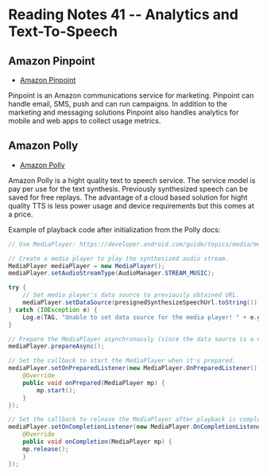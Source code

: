 # Reading Notes 41 -- Analytics and Text-To-Speech

## Amazon Pinpoint

- [Amazon Pinpoint](https://aws.amazon.com/pinpoint/)

Pinpoint is an Amazon communications service for marketing. Pinpoint can handle email, SMS, push and can run campaigns. In addition to the marketing and messaging solutions Pinpoint also handles analytics for mobile and web apps to collect usage metrics.

## Amazon Polly

- [Amazon Polly](https://docs.aws.amazon.com/polly/latest/dg/what-is.html)

Amazon Polly is a hight quality text to speech service. The service model is pay per use for the text synthesis. Previously synthesized speech can be saved for free replays. The advantage of a cloud based solution for hight quality TTS is less power usage and device requirements but this comes at a price.

Example of playback code after initialization from the Polly docs:

```java
// Use MediaPlayer: https://developer.android.com/guide/topics/media/mediaplayer.html

// Create a media player to play the synthesized audio stream.
MediaPlayer mediaPlayer = new MediaPlayer();
mediaPlayer.setAudioStreamType(AudioManager.STREAM_MUSIC);

try {
    // Set media player's data source to previously obtained URL.
    mediaPlayer.setDataSource(presignedSynthesizeSpeechUrl.toString());
} catch (IOException e) {
    Log.e(TAG, "Unable to set data source for the media player! " + e.getMessage());
}

// Prepare the MediaPlayer asynchronously (since the data source is a network stream).
mediaPlayer.prepareAsync();

// Set the callback to start the MediaPlayer when it's prepared.
mediaPlayer.setOnPreparedListener(new MediaPlayer.OnPreparedListener() {
    @Override
    public void onPrepared(MediaPlayer mp) {
        mp.start();
    }
});

// Set the callback to release the MediaPlayer after playback is completed.
mediaPlayer.setOnCompletionListener(new MediaPlayer.OnCompletionListener() {
    @Override
    public void onCompletion(MediaPlayer mp) {
	mp.release();
    }
});
```
